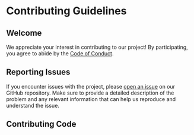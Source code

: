 # Contributing Guidelines

## Welcome

We appreciate your interest in contributing to our project! By participating, you agree to abide by the [Code of Conduct](CODE_OF_CONDUCT.md).

## Reporting Issues

If you encounter issues with the project, please [open an issue](https://github.com/GokulAnithaNandakumar/Grocery-List-Open-source-hackfest/blob/main/issue_template.md) on our GitHub repository. Make sure to provide a detailed description of the problem and any relevant information that can help us reproduce and understand the issue.

## Contributing Code